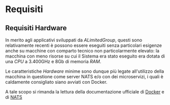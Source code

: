 # Requisiti <!--raw-typst <requisiti>-->

## Requisiti Hardware

In merito agli applicativi sviluppati da _ALimitedGroup_, questi sono relativamente recenti è possono essere eseguiti senza particolari esigenze anche su macchine con comparto tecnico non particolarmente elevato: la macchina con meno risorse su cui il Sistema era stato eseguito era dotata di una _CPU_ a 3.400GHz e 8Gb di memoria _RAM_.

Le caratteristiche _Hardware_ minime sono dunque più legate all'utilizzo della macchina in questione come server NATS e/o con dei microservizi, i quali è caldamente consigliato siano avviati con Docker.

A tale scopo si rimanda la lettura della documentazione ufficiale di [Docker]("https://docs.docker.com/manuals/") e di [NATS]("https://docs.nats.io/running-a-nats-service/introduction/installation")